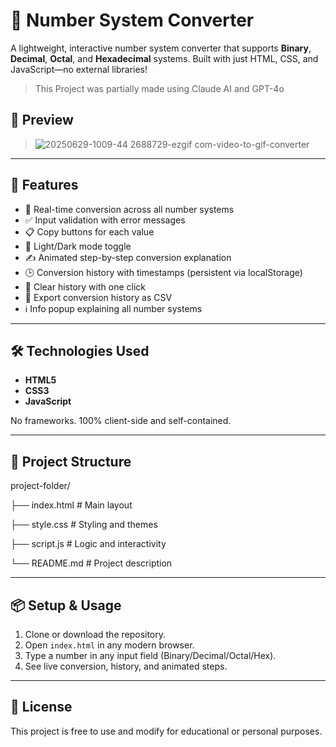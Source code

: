 # 🔢 Number System Converter

A lightweight, interactive number system converter that supports **Binary**, **Decimal**, **Octal**, and **Hexadecimal** systems. Built with just HTML, CSS, and JavaScript—no external libraries!

> This Project was partially made using Claude AI and GPT-4o

## 📸 Preview

>![20250629-1009-44 2688729-ezgif com-video-to-gif-converter](https://github.com/user-attachments/assets/a959ecd7-5632-4ac6-aee8-795e50649e7a)

---

## 🚀 Features

- 🔄 Real-time conversion across all number systems
- ✅ Input validation with error messages
- 📋 Copy buttons for each value
- 🌙 Light/Dark mode toggle
- ✍️ Animated step-by-step conversion explanation
- 🕒 Conversion history with timestamps (persistent via localStorage)
- 🧼 Clear history with one click
- 📁 Export conversion history as CSV
- ℹ️ Info popup explaining all number systems

---

## 🛠️ Technologies Used

- **HTML5**
- **CSS3**
- **JavaScript**

No frameworks. 100% client-side and self-contained.

---

## 📂 Project Structure

project-folder/

├── index.html         # Main layout

├── style.css          # Styling and themes

├── script.js          # Logic and interactivity

└── README.md          # Project description

---

## 📦 Setup & Usage

1. Clone or download the repository.
2. Open `index.html` in any modern browser.
3. Type a number in any input field (Binary/Decimal/Octal/Hex).
4. See live conversion, history, and animated steps.

---

## 📄 License

This project is free to use and modify for educational or personal purposes.
